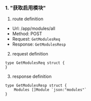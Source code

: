 ### 1. "获取启用模块"

1. route definition

- Url: /app/modules/all
- Method: POST
- Request: `GetModulesReq`
- Response: `GetModulesResp`

2. request definition



```golang
type GetModulesReq struct {
}
```


3. response definition



```golang
type GetModulesResp struct {
	Modules []Module `json:"modules"`
}
```

